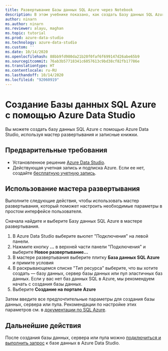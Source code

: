 ```yaml
---
title: Развертывание Базы данных SQL Azure через Notebook
description: В этом учебнике показано, как создать Базу данных SQL Azure.
author: ninarn
ms.author: ninarn
ms.reviewer: alayu, maghan
ms.topic: tutorial
ms.prod: azure-data-studio
ms.technology: azure-data-studio
ms.custom: ''
ms.date: 10/14/2020
ms.openlocfilehash: 88bb9fd980da21b20f0faf6f699147d26abe65b9
ms.sourcegitcommit: 76ab3b57718341c6057613c9bd38cf82fb17786e
ms.translationtype: HT
ms.contentlocale: ru-RU
ms.lasthandoff: 10/14/2020
ms.locfileid: "92060919"
---
```

# <a name="create-an-azure-sql-database-using-azure-data-studio"></a>Создание Базы данных SQL Azure с помощью Azure Data Studio

Вы можете создать базу данных SQL Azure с помощью Azure Data Studio, используя мастер развертывания и записные книжки.

## <a name="pre-requisites"></a>Предварительные требования

 - Установленное решение [Azure Data Studio](download-azure-data-studio.md).
 - Действующая учетная запись и подписка Azure. Если ее нет, создайте [бесплатную учетную запись](https://azure.microsoft.com/free/).

## <a name="use-the-deployment-wizard"></a>Использование мастера развертывания

Выполните следующие действия, чтобы использовать мастер развертывания, который поможет настроить необходимые параметры в простом интерфейсе пользователя.

Сначала найдите и выберите Базу данных SQL Azure в мастере развертывания.

 1. В Azure Data Studio выберите вьюлет "Подключения" на левой панели.
 2. Нажмите кнопку **...** в верхней части панели "Подключения" и выберите **Новое развертывание...**
 3. В мастере развертывания выберите плитку **База данных SQL Azure** и примите условия
 4. В раскрывающемся списке "Тип ресурса" выберите, что вы хотите создать — базу данных, сервер базы данных или пул эластичных баз данных. Если у вас нет баз данных SQL в Azure, мы рекомендуем начать с создания базы данных.
 5. Выберите **Создание на портале Azure**

Затем введите все предпочтительные параметры для создания базы данных, сервера или пула. Рекомендации по настройке этих параметров см. в [документации по SQL Azure](https://docs.microsoft.com/azure/azure-sql/database/single-database-create-quickstart?tabs=azure-portal).

## <a name="next-steps"></a>Дальнейшие действия

После создания базы данных, сервера или пула можно [подключиться и выполнить запрос](quickstart-sql-database.md) к базе данных в Azure Data Studio.
